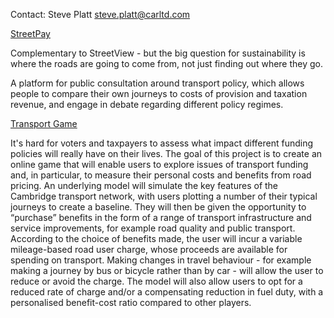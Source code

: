 Contact: Steve Platt <steve.platt@carltd.com>

[StreetPay](StreetPay "wikilink")

Complementary to StreetView - but the big question for sustainability is
where the roads are going to come from, not just finding out where they
go.

A platform for public consultation around transport policy, which allows
people to compare their own journeys to costs of provision and taxation
revenue, and engage in debate regarding different policy regimes.

[Transport Game](Transport_Game "wikilink")

It's hard for voters and taxpayers to assess what impact different
funding policies will really have on their lives. The goal of this
project is to create an online game that will enable users to explore
issues of transport funding and, in particular, to measure their
personal costs and benefits from road pricing. An underlying model will
simulate the key features of the Cambridge transport network, with users
plotting a number of their typical journeys to create a baseline. They
will then be given the opportunity to “purchase” benefits in the form of
a range of transport infrastructure and service improvements, for
example road quality and public transport. According to the choice of
benefits made, the user will incur a variable mileage-based road user
charge, whose proceeds are available for spending on transport. Making
changes in travel behaviour - for example making a journey by bus or
bicycle rather than by car - will allow the user to reduce or avoid the
charge. The model will also allow users to opt for a reduced rate of
charge and/or a compensating reduction in fuel duty, with a personalised
benefit-cost ratio compared to other players.